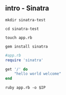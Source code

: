 ## intro - Sinatra

`mkdir sinatra-test`

`cd sinatra-test`

`touch app.rb`

`gem install sinatra`

~~~ruby
#app.rb
require 'sinatra'

get '/' do 
    "hello world welcome"
end
~~~

`ruby app.rb -o $IP`

